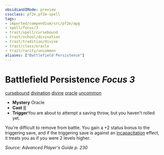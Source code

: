 ```yaml
---
obsidianUIMode: preview
cssclass: pf2e,pf2e-spell
tags:
- imported/compendium/src/pf2e/apg
- spell/focus/3
- trait/spell/cursebound
- trait/school/divination
- trait/tradition/divine
- trait/class/oracle
- trait/rarity/uncommon
aliases: ["Battlefield Persistence"]
---
```

# Battlefield Persistence *Focus 3*   
[cursebound](cursebound-apg.md)  [divination](divination.md)  [divine](divine.md)  [oracle](rules/traits/oracle-apg.md)  [uncommon](uncommon.md)  

- **Mystery** Oracle
- **Cast** [R](chapter-9-playing-the-game.md#Actions "Reaction") 
- **Trigger**You are about to attempt a saving throw, but you haven't rolled yet.

You're difficult to remove from battle. You gain a +2 status bonus to the triggering save, and if the triggering save is against an [incapacitation](incapacitation.md) effect, it treats you as if you were 2 levels higher.

*Source: Advanced Player's Guide p. 230*